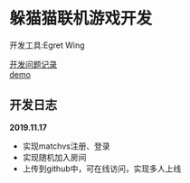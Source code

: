 # 躲猫猫联机游戏开发

开发工具:Egret Wing


[开发问题记录](https://github.com/xihahah/Notes/blob/master/egret.md)  
[demo](https://xihahah.github.io/egretTest/)


## 开发日志
**2019.11.17**
- 实现matchvs注册、登录
- 实现随机加入房间
- 上传到github中，可在线访问，实现多人上线
